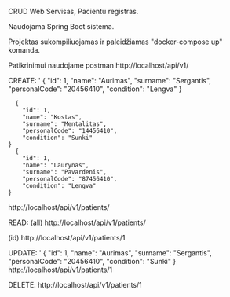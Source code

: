 CRUD Web Servisas, Pacientu registras.

Naudojama Spring Boot sistema.

Projektas sukompiliuojamas ir paleidžiamas "docker-compose up" komanda.

Patikrinimui naudojame postman
http://localhost/api/v1/

CREATE:
'  {
        "id": 1,
        "name": "Aurimas",
        "surname": "Sergantis",
        "personalCode": "20456410",
        "condition": "Lengva"
    }
	
	  {
        "id": 1,
        "name": "Kostas",
        "surname": "Mentalitas",
        "personalCode": "14456410",
        "condition": "Sunki"
    }
	  {
        "id": 1,
        "name": "Laurynas",
        "surname": "Pavardenis",
        "personalCode": "87456410",
        "condition": "Lengva"
    }
http://localhost/api/v1/patients/

READ:
(all)
http://localhost/api/v1/patients/

(id)
http://localhost/api/v1/patients/1

UPDATE:
'  {
        "id": 1,
        "name": "Aurimas",
        "surname": "Sergantis",
        "personalCode": "20456410",
        "condition": "Sunki"
    }
	http://localhost/api/v1/patients/1

DELETE:
http://localhost/api/v1/patients/1
